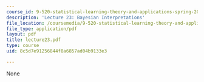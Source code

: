 ```yaml
---
course_id: 9-520-statistical-learning-theory-and-applications-spring-2003
description: 'Lecture 23: Bayesian Interpretations'
file_location: /coursemedia/9-520-statistical-learning-theory-and-applications-spring-2003/8c5d7e91256844f8a6857ad04b9133e3_lecture23.pdf
file_type: application/pdf
layout: pdf
title: lecture23.pdf
type: course
uid: 8c5d7e91256844f8a6857ad04b9133e3

---
```

None